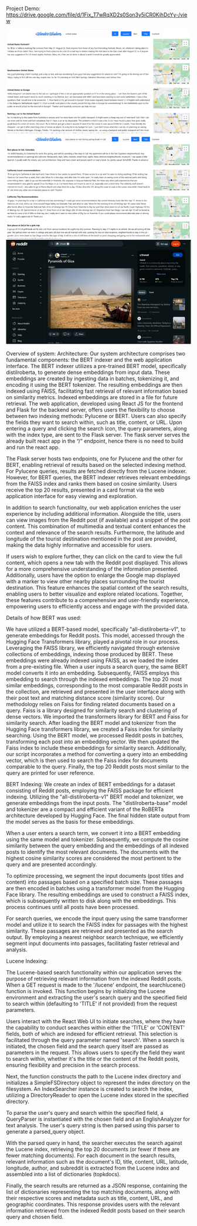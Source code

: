 Project Demo: https://drive.google.com/file/d/1Fix_T7wRqXD2s0Son3y5iCR0KihDcYy-/view

![alt text](https://github.com/Chuckoo/IR/blob/main/1.png)
![alt text](https://github.com/Chuckoo/IR/blob/main/2.png)
![alt text](https://github.com/Chuckoo/IR/blob/main/3.png)

Overview of system:
Architecture:
Our system architecture comprises two fundamental components: the BERT indexer and the web application interface. The BERT indexer utilizes a pre-trained BERT model, specifically distilroberta, to generate dense embeddings from input data. These embeddings are created by ingesting data in batches, tokenizing it, and encoding it using the BERT tokenizer. The resulting embeddings are then indexed using FAISS, facilitating fast retrieval of relevant information based on similarity metrics. Indexed embeddings are stored in a file for future retrieval.
The web application, developed using React JS for the frontend and Flask for the backend server, offers users the flexibility to choose between two indexing methods: Pylucene or BERT. Users can also specify the fields they want to search within, such as title, content, or URL. Upon entering a query and clicking the search icon, the query parameters, along with the index type, are sent to the Flask server. The flask server serves the already built react app in the “/” endpoint, hence there is no need to build and run the react app.

The Flask server hosts two endpoints, one for Pylucene and the other for BERT, enabling retrieval of results based on the selected indexing method. For Pylucene queries, results are fetched directly from the Lucene indexer. However, for BERT queries, the BERT indexer retrieves relevant embeddings from the FAISS index and ranks them based on cosine similarity. Users receive the top 20 results, presented in a card format via the web application interface for easy viewing and exploration.

In addition to search functionality, our web application enriches the user experience by including additional information. Alongside the title, users can view images from the Reddit post (if available) and a snippet of the post content. This combination of multimedia and textual content enhances the context and relevance of the search results. Furthermore, the latitude and longitude of the tourist destination mentioned in the post are provided, making the data highly informative and accessible for users. 

If users wish to explore further, they can click on the card to view the full content, which opens a new tab with the Reddit post displayed. This allows for a more comprehensive understanding of the information presented. Additionally, users have the option to enlarge the Google map displayed with a marker to view other nearby places surrounding the tourist destination. This feature enhances the spatial context of the search results, enabling users to better visualize and explore related locations. Together, these features contribute to a comprehensive and user-friendly experience, empowering users to efficiently access and engage with the provided data.


Details of how BERT was used:

We have utilized a BERT-based model, specifically "all-distilroberta-v1", to generate embeddings for Reddit posts. This model, accessed through the Hugging Face Transformers library, played a pivotal role in our process. Leveraging the FAISS library, we efficiently navigated through extensive collections of embeddings, indexing those produced by BERT. These embeddings were already indexed using FAISS, as we loaded the index from a pre-existing file.
When a user inputs a search query, the same BERT model converts it into an embedding. Subsequently, FAISS employs this embedding to search through the indexed embeddings. The top 20 most similar embeddings, corresponding to the most comparable Reddit posts in the collection, are retrieved and presented in the user interface along with their post text and matching distance score (similarity score).
Our methodology relies on Faiss for finding related documents based on a query. Faiss is a library designed for similarity search and clustering of dense vectors. We imported the transformers library for BERT and Faiss for similarity search. After loading the BERT model and tokenizer from the Hugging Face transformers library, we created a Faiss index for similarity searching.
Using the BERT model, we processed Reddit posts in batches, transforming each post into an embedding vector. We then updated the Faiss index to include these embeddings for similarity search. Additionally, our script incorporates a method for converting a query into an embedding vector, which is then used to search the Faiss index for documents comparable to the query. Finally, the top 20 Reddit posts most similar to the query are printed for user reference.


BERT Indexing:
We create an index of BERT embeddings for a dataset consisting of Reddit posts, employing the FAISS package for efficient indexing. Utilizing the "all-distilroberta-v1" BERT model and tokenizer, we generate embeddings from the input posts. The "distilroberta-base" model and tokenizer are a compact and efficient variant of the RoBERTa architecture developed by Hugging Face. The final hidden state output from the model serves as the basis for these embeddings.

When a user enters a search term, we convert it into a BERT embedding using the same model and tokenizer. Subsequently, we compute the cosine similarity between the query embedding and the embeddings of all indexed posts to identify the most relevant documents. The documents with the highest cosine similarity scores are considered the most pertinent to the query and are presented accordingly.

To optimize processing, we segment the input documents (post titles and content) into passages based on a specified batch size. These passages are then encoded in batches using a transformer model from the Hugging Face library. The resulting embeddings are used to construct a FAISS index, which is subsequently written to disk along with the embeddings. This process continues until all posts have been processed.

For search queries, we encode the input query using the same transformer model and utilize it to search the FAISS index for passages with the highest similarity. These passages are retrieved and presented as the search output. By employing a nearest neighbor search technique, we efficiently segment input documents into passages, facilitating faster retrieval and analysis.


Lucene Indexing:

The Lucene-based search functionality within our application serves the purpose of retrieving relevant information from the indexed Reddit posts. When a GET request is made to the '/lucene' endpoint, the searchlucene() function is invoked. This function begins by initializing the Lucene environment and extracting the user's search query and the specified field to search within (defaulting to 'TITLE' if not provided) from the request parameters.

Users interact with the React Web UI to initiate searches, where they have the capability to conduct searches within either the 'TITLE' or 'CONTENT' fields, both of which are indexed for efficient retrieval. This selection is facilitated through the query parameter named 'search'. When a search is initiated, the chosen field and the search query itself are passed as parameters in the request. This allows users to specify the field they want to search within, whether it's the title or the content of the Reddit posts, ensuring flexibility and precision in the search process.

Next, the function constructs the path to the Lucene index directory and initializes a SimpleFSDirectory object to represent the index directory on the filesystem. An IndexSearcher instance is created to search the index, utilizing a DirectoryReader to open the Lucene index stored in the specified directory.

To parse the user's query and search within the specified field, a QueryParser is instantiated with the chosen field and an EnglishAnalyzer for text analysis. The user's query string is then parsed using this parser to generate a parsed_query object.

With the parsed query in hand, the searcher executes the search against the Lucene index, retrieving the top 20 documents (or fewer if there are fewer matching documents). For each document in the search results, relevant information such as the document's ID, title, content, URL, latitude, longitude, author, and subreddit is extracted from the Lucene index and assembled into a list of dictionaries (topkdocs).

Finally, the search results are returned as a JSON response, containing the list of dictionaries representing the top matching documents, along with their respective scores and metadata such as title, content, URL, and geographic coordinates. This response provides users with the relevant information retrieved from the indexed Reddit posts based on their search query and chosen field.
